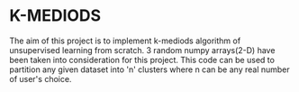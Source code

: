 # K-MEDIODS
The aim of this project is to implement k-mediods algorithm of unsupervised learning from scratch. 3 random numpy arrays(2-D) have been taken into consideration for this project. This code can be used to partition any given dataset into 'n' clusters where n can be any real number of user's choice.
